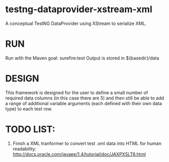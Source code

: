 testng-dataprovider-xstream-xml
=========================

A conceptual TestNG DataProvider using XStream to serialize XML.

RUN
===================
Run with the Maven goal:  surefire:test 
Output is stored in ${basedir}/data

DESIGN
===================
This framework is designed for the user to define a small number of required data columns (in this 
case there are 5) and then still be able to add a range of additional variable arguments (each defined 
with their own data type) to each test row.

TODO LIST:
=======================
1.  Finish a XML tranformer to convert test .xml data into HTML for human readability:  http://docs.oracle.com/javaee/1.4/tutorial/doc/JAXPXSLT6.html

